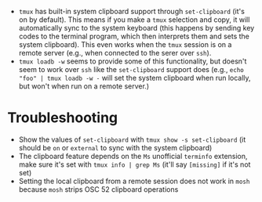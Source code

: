 - `tmux` has built-in system clipboard support through `set-clipboard` (it's on by default). This means if you make a `tmux` selection and copy, it will automatically sync to the system keyboard (this happens by sending key codes to the terminal program, which then interprets them and sets the system clipboard). This even works when the `tmux` session is on a remote server (e.g., when connected to the serer over `ssh`).
- `tmux loadb -w` seems to provide some of this functionality, but doesn't seem to work over `ssh` like the `set-clipboard` support does (e.g., `echo "foo" | tmux loadb -w -` will set the system clipboard when run locally, but won't when run on a remote server.)

# Troubleshooting

- Show the values of `set-clipboard` with `tmux show -s set-clipboard` (it should be `on` or `external` to sync with the system clipboard)
- The clipboard feature depends on the `Ms` unofficial `terminfo` extension, make sure it's set with `tmux info | grep Ms` (it'll say `[missing]` if it's not set)
- Setting the local clipboard from a remote session does not work in `mosh` because `mosh` strips OSC 52 clipboard operations
